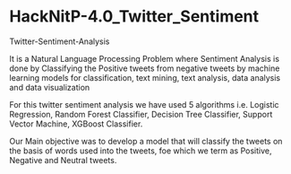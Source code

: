 # HackNitP-4.0_Twitter_Sentiment
Twitter-Sentiment-Analysis

It is a Natural Language Processing Problem where Sentiment Analysis is done by Classifying the Positive tweets from negative tweets by machine learning models for classification, text mining, text analysis, data analysis and data visualization

For this twitter sentiment analysis we have used 5 algorithms i.e. Logistic Regression, Random Forest Classifier, Decision Tree Classifier, Support Vector Machine, XGBoost Classifier.

Our Main objective was to develop a model that will classify the tweets on the basis of words used into the tweets, foe which we term as Positive, Negative and Neutral tweets.
